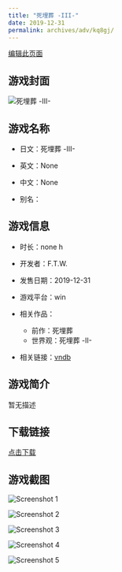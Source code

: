 ```yaml
---
title: "死埋葬 -III-"
date: 2019-12-31
permalink: archives/adv/kq8gj/
---
```

[编辑此页面](https://github.com/ACG-3/ADV3-source/blob/main/source/_posts/%E6%AD%BB%E5%9F%8B%E8%91%AC%20-III-.md)

## 游戏封面

![死埋葬 -III-](https://pan.timero.xyz/d/onedrive/img_lib_001/%E6%AD%BB%E5%9F%8B%E8%91%AC%20-III-_cover.avif)


## 游戏名称

- 日文：死埋葬 -III-
- 英文：None
- 中文：None

- 别名：


## 游戏信息

- 时长：none h
- 开发者：F.T.W.
- 发售日期：2019-12-31
- 游戏平台：win
- 相关作品：
   - 前作：死埋葬
   - 世界观：死埋葬 -II-

- 相关链接：[vndb](https://vndb.org/v27665)


## 游戏简介

暂无描述


## 下载链接

[点击下载](https://pan.timero.xyz/onedrive/adv_lib_001/%E6%AD%BB%E5%9F%8B%E8%91%AC%20-III-)


## 游戏截图


![Screenshot 1](https://pan.timero.xyz/d/onedrive/img_lib_001/%E6%AD%BB%E5%9F%8B%E8%91%AC%20-III-_Screenshot_1.avif)

![Screenshot 2](https://pan.timero.xyz/d/onedrive/img_lib_001/%E6%AD%BB%E5%9F%8B%E8%91%AC%20-III-_Screenshot_2.avif)

![Screenshot 3](https://pan.timero.xyz/d/onedrive/img_lib_001/%E6%AD%BB%E5%9F%8B%E8%91%AC%20-III-_Screenshot_3.avif)

![Screenshot 4](https://pan.timero.xyz/d/onedrive/img_lib_001/%E6%AD%BB%E5%9F%8B%E8%91%AC%20-III-_Screenshot_4.avif)

![Screenshot 5](https://pan.timero.xyz/d/onedrive/img_lib_001/%E6%AD%BB%E5%9F%8B%E8%91%AC%20-III-_Screenshot_5.avif)

